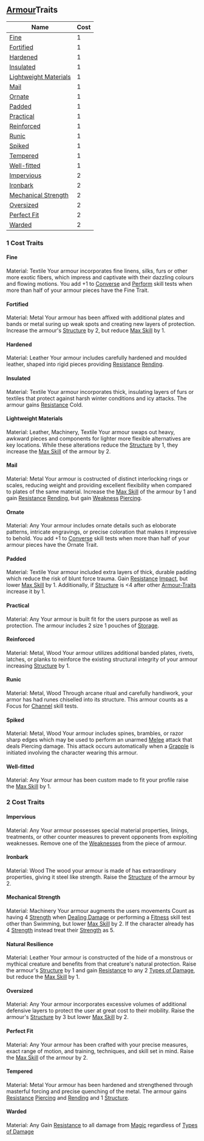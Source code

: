 ## [Armour](Armour.md)Traits

| Name                                                              | Cost |
| ----------------------------------------------------------------- | ---- |
| [Fine](Armour-Traits.md#Fine)                                     | 1    |
| [Fortified](Armour-Traits.md#Fortified)                           | 1    | 
| [Hardened](Armour-Traits.md#Hardened)                             | 1    |
| [Insulated](Armour-Traits.md#Insulated)                           | 1    |
| [Lightweight Materials](Armour-Traits.md#Lightweight%20Materials) | 1    |
| [Mail](Armour-Traits.md#Mail)                                     | 1    |
| [Ornate](Armour-Traits.md#Ornate)                                 | 1    |
| [Padded](Armour-Traits.md#Padded)                                 | 1    |
| [Practical](Armour-Traits.md#Practical)                           | 1    |
| [Reinforced](Armour-Traits.md#Reinforced)                         | 1    |
| [Runic](Armour-Traits.md#Runic)                                   | 1    |
| [Spiked](Armour-Traits.md#Spiked)                                 | 1    |
| [Tempered](Armour-Traits.md#Tempered)                             | 1    |
| [Well-fitted](Armour-Traits.md#Well-fitted)                       | 1    |
| [Impervious](Armour-Traits.md#Impervious)                         | 2    |
| [Ironbark](Armour-Traits.md#Ironbark)                             | 2    |
| [Mechanical Strength](Armour-Traits.md#Mechanical%20Strength)     | 2    |
| [Oversized](Armour-Traits.md#Oversized)                           | 2    |
| [Perfect Fit](Armour-Traits.md#Perfect%20Fit)                     | 2    |
| [Warded](Armour-Traits.md#Warded)                                 | 2    |

### 1 Cost Traits

#### Fine
Material: Textile
Your armour incorporates fine linens, silks, furs or other more exotic fibers, which impress and captivate with their dazzling colours and flowing motions. You add +1 to [Converse](Converse.md) and [Perform](Perform.md) skill tests when more than half of your armour pieces have the Fine Trait.

#### Fortified
Material: Metal
Your armour has been affixed with additional plates and bands or metal suring up weak spots and creating new layers of protection. Increase the armour's [Structure](Armour.md#Structure) by 2, but reduce [Max Skill](Armour.md#Max%20Skill) by 1.

#### Hardened
Material: Leather
Your armour includes carefully hardened and moulded leather, shaped into rigid pieces providing [Resistance](Armour.md#Weakness%20and%20Resistance) [Rending](Combat.md#Rending). 

#### Insulated
Material: Textile
Your armour incorporates thick, insulating layers of furs or textiles that protect against harsh winter conditions and icy attacks. The armour gains [Resistance](Armour.md#Weakness%20and%20Resistance) Cold.

#### Lightweight Materials
Material: Leather, Machinery, Textile
Your armour swaps out heavy, awkward pieces and components for lighter more flexible alternatives are key locations. While these alterations reduce the [Structure](Armour.md#Structure) by 1, they increase the [Max Skill](Armour.md#Max%20Skill) of the armour by 2.

#### Mail
Material: Metal
Your armour is costructed of distinct interlocking rings or scales, reducing weight and providing excellent flexibility when compared to plates of the same material. Increase the [Max Skill](Armour.md#Max%20Skill) of the armour by 1 and gain [Resistance](Armour.md#Weakness%20and%20Resistance) [Rending](Combat.md#Rending), but gain [Weakness](Armour.md#Weakness%20and%20Resistance) [Piercing](Combat.md#Piercing).

#### Ornate
Material: Any
Your armour includes ornate details such as eloborate patterns, intricate engravings, or precise coloration that makes it impressive to behold. You add +1 to [Converse](Converse.md) skill tests when more than half of your armour pieces have the Ornate Trait.

#### Padded
Material: Textile
Your armour included extra layers of thick, durable padding which reduce the risk of blunt force trauma. Gain [Resistance](Armour.md#Weakness%20and%20Resistance) [Impact](Combat.md#Impact), but lower [Max Skill](Armour.md#Max%20Skill) by 1. Additionally, if [Structure](Armour.md#Structure) is <4 after other [Armour-Traits](Armour-Traits.md) increase it by 1.

#### Practical
Material: Any
Your armour is built fit for the users purpose as well as protection. The armour includes 2 size 1 pouches of [Storage](Storage.md).

#### Reinforced
Material: Metal, Wood
Your armour utilizes additional banded plates, rivets, latches, or planks to reinforce the existing structural integrity of your armour increasing [Structure](Armour.md#Structure) by 1.

#### Runic
Material: Metal, Wood
Through arcane ritual and carefully handiwork, your armor has had runes chiselled into its structure. This armour counts as a Focus for [Channel](Channel) skill tests.    

#### Spiked
Material: Metal, Wood
Your armour includes spines, brambles, or razor sharp edges which may be used to perform an unarmed [Melee](Melee.md) attack that deals Piercing damage. This attack occurs automatically when a [Grapple](Combat.md#Grapple) is initiated involving the character wearing this armour.

#### Well-fitted
Material: Any
Your armour has been custom made to fit your profile raise the [Max Skill](Armour.md#Max%20Skill) by 1.  

### 2 Cost Traits

#### Impervious
Material: Any
Your armour possesses special material properties, linings, treatments, or other counter measures to prevent opponents from exploiting weaknesses. Remove one of the [Weaknesses](Armour.md#Weakness%20and%20Resistance) from the piece of armour.

#### Ironbark
Material: Wood
The wood your armour is made of has extraordinary properties, giving it steel like strength. Raise the [Structure](Armour.md#Structure) of the armour by 2.

#### Mechanical Strength
Material: Machinery
Your armour augments the users movements Count as having 4 [Strength](Stats.md#Strength) when [Dealing Damage](Combat.md#Dealing%20Damage) or performing a [Fitness](Fitness.md) skill test other than Swimming, but lower [Max Skill](Armour.md#Max%20Skill) by 2. If the character already has 4 [Strength](Stats.md#Strength)  instead treat their [Strength](Stats.md#Strength)  as 5.

#### Natural Resilience
Material: Leather
Your armour is constructed of the hide of a monstrous or mythical creature and benefits from that creature's natural protection. Raise the armour's [Structure](Armour.md#Structure) by 1 and gain [Resistance](Armour.md#Weakness%20and%20Resistance) to any 2 [Types of Damage](Combat.md#Types%20of%20Damage), but reduce the [Max Skill](Armour.md#Max%20Skill) by 1.

#### Oversized
Material: Any
Your armour incorporates excessive volumes of additional defensive layers to protect the user at great cost to their mobility. Raise the armour's [Structure](Armour.md#Structure) by 3 but lower [Max Skill](Armour.md#Max%20Skill) by 2.

#### Perfect Fit
Material: Any
Your armour has been crafted with your precise measures, exact range of motion, and training, techniques, and skill set in mind. Raise the [Max Skill](Armour.md#Max%20Skill) of the armour by 2.

#### Tempered
Material: Metal
Your armour has been hardened and strengthened through masterful forcing and precise quenching of the metal. The armour gains [Resistance](Armour.md#Weakness%20and%20Resistance) [Piercing](Combat.md#Piercing) and [Rending](Combat.md#Rending) and 1 [Structure](Armour.md#Structure). 

#### Warded
Material: Any
Gain [Resistance](Armour.md#Weakness%20and%20Resistance) to all damage from [Magic](magic) regardless of [Types of Damage](Combat.md#Types%20of%20Damage)